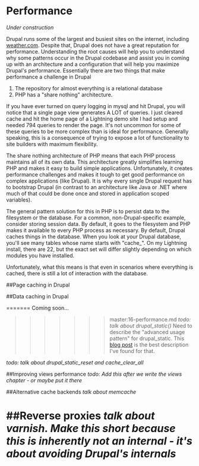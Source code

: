 # Performance
*Under construction*

Drupal runs some of the largest and busiest sites on the internet,
including [weather.com](http://weather.com). Despite that, Drupal does
not have a great reputation for performance. Understanding the root
causes will help you to understand why some patterns occur in the Drupal
codebase and assist you in coming up with an architecture and a
configuration that will help you maximize Drupal's performance.
Essentially there are two things that make performance a challenge in
Drupal

1. The repository for almost everything is a relational database
2. PHP has a "share nothing" architecture. 

If you have ever turned on query logging in mysql and hit Drupal, you
will notice that a single page view generates A LOT of queries. I just
cleared cache and hit the home page of a Lightning demo site I had setup
and needed 794 queries to render the page. It's not uncommon for some of
these queries to be more complex than is ideal for performance.
Generally speaking, this is a consequence of trying to expose a lot of
functionality to site builders with maximum flexibility.

The share nothing architecture of PHP means that each PHP process
maintains all of its own data. This architecture greatly simplifies
learning PHP and makes it easy to build simple applications.
Unfortunately, it creates performance challenges and makes it tough to
get good performance on complex applications (like Drupal). It is why
every single Drupal request has to bootstrap Drupal (in contrast to an
architecture like Java or .NET where much of that could be done once and
stored in application scoped variables). 

The general pattern solution for this in PHP is to persist data to the
filesystem or the database. For a common, non-Drupal-specific example,
consider storing session data. By default, it goes to the filesystem and
PHP makes it available to every PHP process as necessary. By default,
Drupal caches things in the database. When you look at your Drupal
database, you'll see many tables whose name starts with "cache\_". On my
Lightning install, there are 22, but the exact set will differ
slightly depending on which modules you have installed.

Unfortunately, what this means is that even in scenarios where
everything is cached, there is still a lot of interaction with the
database.

##Page caching in Drupal


##Data caching in Drupal


=======
Coming soon...

>>>>>>> master:16-performance.md
*todo: talk about drupal_static()*
Need to describe the "advanced usage pattern" for drupal\_static. This
[blog post](http://jmuras.com/blog/index.html%3Fp=537.html) is the best
description I've found for that.

*todo: talk about drupal_static_reset and cache_clear_all*

##Improving views performance
*todo: Add this after we write the views chapter - or maybe put it
there*

##Alternative cache backends
*talk about memcache*

##Reverse proxies
*talk about varnish. Make this short because this is inherently not an
internal - it's about avoiding Drupal's internals*
=======

